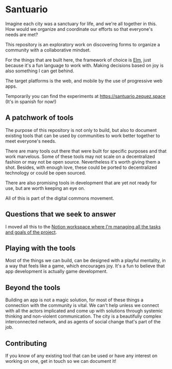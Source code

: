 # Santuario

Imagine each city was a sanctuary for life, and we're all together
in this. How would we organize and coordinate our efforts so
that everyone's needs are met?

This repository is an exploratory work on discovering forms to
organize a community with a collaborative mindset.

For the things that are built here, the framework of choice is [Elm](https://elm-lang.org/),
just because it's a fun language to work with. Making decisions based on joy
is also something I can get behind.

The target platforms is the web, and mobile by the use of progressive web apps.

Temporarily you can find the experiments at https://santuario.zequez.space (It's in spanish for now!)

## A patchwork of tools

The purpose of this repository is not only to build, but also to document
existing tools that can be used by communities to work better together to
meet everyone's needs.

There are many tools out there that were built for specific purposes and that
work marvelous. Some of these tools may not scale on a decentralized fashion
or may not be open source. Nevertheless it's worth giving them a shot.
Besides, with enough love, these could be ported to decentralized technology
or could be open sourced.

There are also promising tools in development that are yet not ready for use,
but are worth keeping an eye on.

All of this is part of the digital commons movement.

## Questions that we seek to answer

I moved all this to the [Notion workspace where I'm managing all the tasks and goals of
the project](https://www.notion.so/Santuario-dddb4aa02d4b479d9f6b95cebb2a464f).

## Playing with the tools

Most of the things we can build, can be designed with a playful mentality, in a way
that feels like a game, which encourages joy. It's a fun to believe that app
development is actually game development.

## Beyond the tools

Building an app is not a magic solution, for most of these things a connection
with the community is vital. We can't help unless we connect with all the actors
implicated and come up with solutions through systemic thinking and non-violent
communication. The city is a beautifully complex interconnected network, and as
agents of social change that's part of the job.

## Contributing

If you know of any existing tool that can be used or have any interest on working
on one, get in touch so we can document it!
